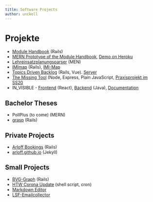 ```yaml
---
title: Software Projects
author: unckell
---
```


# Projekte
* [Module Handbook](https://github.com/bkleinen/module-handbook) (Rails)
* [MERN Prototype of the Module Handbook](https://github.com/htw-imi-wtat1/module-handbook), [Demo on Heroku](https://wtat1-module-handbook.herokuapp.com/)
* [Lehreinsatzplanungsparser](https://github.com/bkleinen/lehreinsatzplanungsparser) (MEN)
* [IMImap](https://github.com/imimap/imimap) (Rails), [IMI-Map](https://imi-map.f4.htw-berlin.de/)
* [Topics Driven Backlog](https://github.com/htw-imi-projects/topics-driven-backlog) (Rails, Vue). [Server](http://backlog.f4.htw-berlin.de/)
* [The Missing Tool](https://github.com/htw-imi-projects/TheMissingTool) (Node, Express, Plain JavaScript, [Praxisprojekt im SS20](https://showtime.f4.htw-berlin.de/ss20/bachelor/b5-the-missing-tool-projekt/)
* IN_VISIBLE - [Frontend](https://github.com/project-invisible/frontend) (React), [Backend](https://github.com/project-invisible/backend) (Java), [Documentation](https://github.com/project-invisible/wiki/wiki)

## Bachelor Theses
* PollPlus (to come) (MERN)
* [grasp](https://github.com/htw-imi-projects/grasp) (Rails)

## Private Projects
* [Arloff Bookings](https://github.com/arloff/bookings) (Rails)
* [arloff.github.io](https://github.com/arloff/arloff.github.io) (Jekyll)

## Small Projects
* [BVG-Graph](https://github.com/bkleinen/bvg-graph) (Rails)
* [HTW Corona Update](https://github.com/htw-corona-update/htw-corona-update) (shell script, cron)
* [Markdown Editor](/html/markdown-editor/markdown-editor.html)
* [LSF-Emailcollector](/html/lsf-emailcollector.html)
